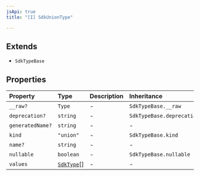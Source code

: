 ```yaml
---
jsApi: true
title: "[I] SdkUnionType"

---
```

## Extends

- `SdkTypeBase`

## Properties

| Property | Type | Description | Inheritance |
| :------ | :------ | :------ | :------ |
| `__raw?` | `Type` | - | `SdkTypeBase.__raw` |
| `deprecation?` | `string` | - | `SdkTypeBase.deprecation` |
| `generatedName?` | `string` | - | - |
| `kind` | `"union"` | - | `SdkTypeBase.kind` |
| `name?` | `string` | - | - |
| `nullable` | `boolean` | - | `SdkTypeBase.nullable` |
| `values` | [`SdkType`](../type-aliases/SdkType.md)[] | - | - |
